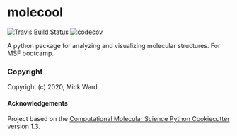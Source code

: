 molecool
==============================
[//]: # (Badges)
[![Travis Build Status](https://travis-ci.com/REPLACE_WITH_OWNER_ACCOUNT/molecool.svg?branch=master)](https://travis-ci.com/REPLACE_WITH_OWNER_ACCOUNT/molecool)
[![codecov](https://codecov.io/gh/REPLACE_WITH_OWNER_ACCOUNT/molecool/branch/master/graph/badge.svg)](https://codecov.io/gh/REPLACE_WITH_OWNER_ACCOUNT/molecool/branch/master)


A python package for analyzing and visualizing molecular structures. For MSF bootcamp.

### Copyright

Copyright (c) 2020, Mick Ward


#### Acknowledgements
 
Project based on the 
[Computational Molecular Science Python Cookiecutter](https://github.com/molssi/cookiecutter-cms) version 1.3.
